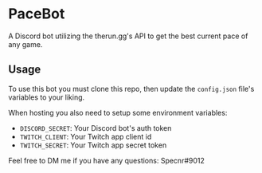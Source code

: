 # PaceBot

A Discord bot utilizing the therun.gg's API to get the best current pace of any game.

## Usage

To use this bot you must clone this repo, then update the `config.json` file's variables to your liking.

When hosting you also need to setup some environment variables:
- `DISCORD_SECRET`: Your Discord bot's auth token
- `TWITCH_CLIENT`: Your Twitch app client id
- `TWITCH_SECRET`: Your Twitch app secret token

Feel free to DM me if you have any questions: Specnr#9012